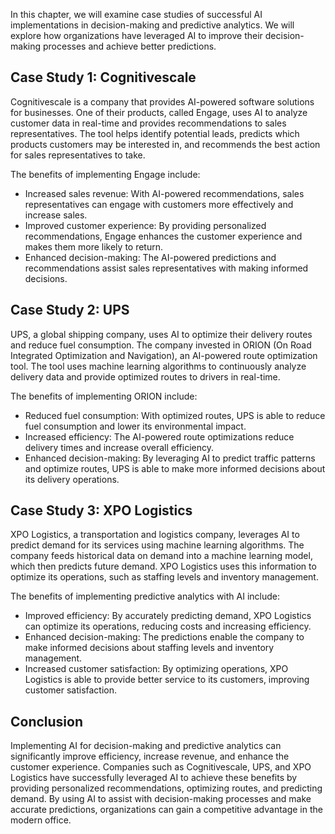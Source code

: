 
In this chapter, we will examine case studies of successful AI implementations in decision-making and predictive analytics. We will explore how organizations have leveraged AI to improve their decision-making processes and achieve better predictions.

Case Study 1: Cognitivescale
----------------------------

Cognitivescale is a company that provides AI-powered software solutions for businesses. One of their products, called Engage, uses AI to analyze customer data in real-time and provides recommendations to sales representatives. The tool helps identify potential leads, predicts which products customers may be interested in, and recommends the best action for sales representatives to take.

The benefits of implementing Engage include:

* Increased sales revenue: With AI-powered recommendations, sales representatives can engage with customers more effectively and increase sales.
* Improved customer experience: By providing personalized recommendations, Engage enhances the customer experience and makes them more likely to return.
* Enhanced decision-making: The AI-powered predictions and recommendations assist sales representatives with making informed decisions.

Case Study 2: UPS
-----------------

UPS, a global shipping company, uses AI to optimize their delivery routes and reduce fuel consumption. The company invested in ORION (On Road Integrated Optimization and Navigation), an AI-powered route optimization tool. The tool uses machine learning algorithms to continuously analyze delivery data and provide optimized routes to drivers in real-time.

The benefits of implementing ORION include:

* Reduced fuel consumption: With optimized routes, UPS is able to reduce fuel consumption and lower its environmental impact.
* Increased efficiency: The AI-powered route optimizations reduce delivery times and increase overall efficiency.
* Enhanced decision-making: By leveraging AI to predict traffic patterns and optimize routes, UPS is able to make more informed decisions about its delivery operations.

Case Study 3: XPO Logistics
---------------------------

XPO Logistics, a transportation and logistics company, leverages AI to predict demand for its services using machine learning algorithms. The company feeds historical data on demand into a machine learning model, which then predicts future demand. XPO Logistics uses this information to optimize its operations, such as staffing levels and inventory management.

The benefits of implementing predictive analytics with AI include:

* Improved efficiency: By accurately predicting demand, XPO Logistics can optimize its operations, reducing costs and increasing efficiency.
* Enhanced decision-making: The predictions enable the company to make informed decisions about staffing levels and inventory management.
* Increased customer satisfaction: By optimizing operations, XPO Logistics is able to provide better service to its customers, improving customer satisfaction.

Conclusion
----------

Implementing AI for decision-making and predictive analytics can significantly improve efficiency, increase revenue, and enhance the customer experience. Companies such as Cognitivescale, UPS, and XPO Logistics have successfully leveraged AI to achieve these benefits by providing personalized recommendations, optimizing routes, and predicting demand. By using AI to assist with decision-making processes and make accurate predictions, organizations can gain a competitive advantage in the modern office.
